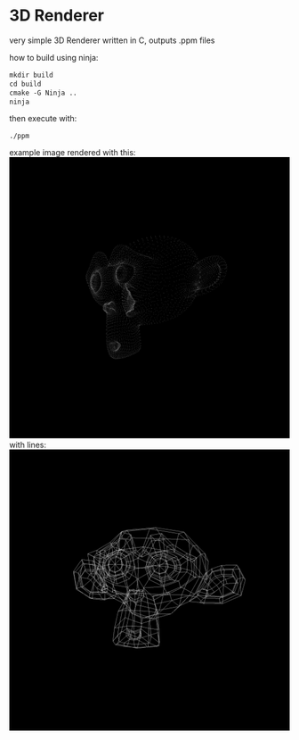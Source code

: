 # 3D Renderer
very simple 3D Renderer written in C, outputs .ppm files

how to build using ninja:
```
mkdir build
cd build
cmake -G Ninja ..
ninja
```
then execute with:
```
./ppm
```

example image rendered with this:
![alt text](https://github.com/arvFlash/3d-Renderer/blob/master/example.png?raw=true)
with lines:
![alt text](https://github.com/arvFlash/3d-Renderer/blob/master/line.png?raw=true)
